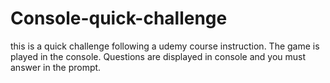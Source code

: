 # Console-quick-challenge
this is a quick challenge following a udemy course instruction. 
The game is played in the console. Questions are displayed in console and you must answer in the prompt.

